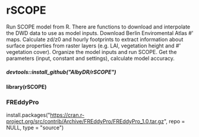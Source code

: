 # rSCOPE
Run SCOPE model from R. There are functions to download and interpolate the DWD data to use as model inputs. Download Berlin Enviromental Atlas #' maps. Calculate zd/z0 and hourly footprints to extract information about surface properties from raster layers (e.g. LAI, vegetation height and #' vegetation cover). Organize the model inputs and run SCOPE. Get the parameters (input, constant and settings), calculate model accuracy.

##### devtools::install_github("AlbyDR/rSCOPE")
#### library(rSCOPE)

### FREddyPro
install.packages("https://cran.r-project.org/src/contrib/Archive/FREddyPro/FREddyPro_1.0.tar.gz", repo = NULL, type = "source")
